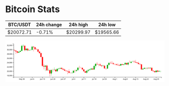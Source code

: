 # Bitcoin Stats

BTC/USDT|24h change|24h high|24h low|
|---|---|---|---|
|$20072.71|-0.71%|$20299.97|$19565.66|

<img src="./chart.svg">
